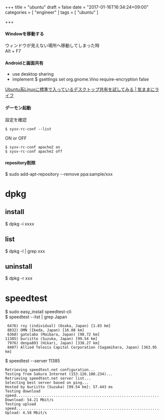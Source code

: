 +++
title = "ubuntu"
draft = false
date = "2017-01-16T16:34:24+09:00"
categories = [ "engineer" ]
tags = [ "ubuntu" ]

+++

#### Windowを移動する

ウィンドウが見えない場所へ移動してしまった時  
Alt + F7  

#### Androidと画面共有

- use desktop sharing
- implement $ gsettings set org.gnome.Vino require-encryption false

[Ubuntu系Linuxに標準で入っているデスクトップ共有を試してみる \| 気ままにライフ](http://kimamanilife.com/archives/459)

#### デーモン起動

設定を確認

```
$ sysv-rc-conf --list
```

ON or OFF

```
$ sysv-rc-conf apache2 on
$ sysv-rc-conf apache2 off
```

#### repository削除

$ sudo add-apt-repository --remove ppa:sample/xxx

# dpkg

## install

$ dpkg -i xxxx

## list

$ dpkg -l | grep xxx

## uninstall

$ dpkg -r xxx

# speedtest

$ sudo easy_install speedtest-cli  
$ speedtest --list | grep Japan

```
 6476) rxy (individual) (Osaka, Japan) [1.83 km]
 8832) OMN (Ikeda, Japan) [16.88 km]
 6368) gatolabo (Maibara, Japan) [98.72 km]
11385) buriitto (Suzuka, Japan) [99.54 km]
 7976) denpa893 (Hikari, Japan) [338.27 km]
 8407) Allied Telesis Capital Corporation (Sagamihara, Japan) [363.95 km]
```

$ speedtest --server 11385

```
Retrieving speedtest.net configuration...
Testing from Sakura Internet (153.126.180.234)...
Retrieving speedtest.net server list...
Selecting best server based on ping...
Hosted by buriitto (Suzuka) [99.54 km]: 57.443 ms
Testing download speed................................................................................
Download: 54.21 Mbit/s
Testing upload speed................................................................................................
Upload: 4.58 Mbit/s
```


